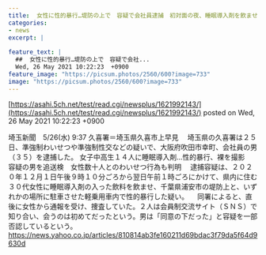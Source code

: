 ```yaml
---
title:  女性に性的暴行…堤防の上で　容疑で会社員逮捕　初対面の夜、睡眠導入剤を飲ませ「同意の下だ」  
categories:
- news
excerpt: |
  
feature_text: |
  ##  女性に性的暴行…堤防の上で　容疑で会社...
  Wed, 26 May 2021 10:22:23  +0900
feature_image: "https://picsum.photos/2560/600?image=733"
image: "https://picsum.photos/2560/600?image=733"
---
```


[https://asahi.5ch.net/test/read.cgi/newsplus/1621992143/](https://asahi.5ch.net/test/read.cgi/newsplus/1621992143/)
posted on Wed, 26 May 2021 10:22:23  +0900

<!--more-->

埼玉新聞　5/26(水) 9:37 久喜署＝埼玉県久喜市上早見 　埼玉県の久喜署は２５日、準強制わいせつや準強制性交などの疑いで、大阪府吹田市幸町、会社員の男（３５）を逮捕した。 女子中高生１４人に睡眠導入剤…性的暴行、裸を撮影　容疑の男を追送検　女性数十人とのわいせつ行為も判明 　逮捕容疑は、２０２０年１２月１日午後９時１０分ごろから翌日午前１時ごろにかけて、県内に住む３０代女性に睡眠導入剤の入った飲料を飲ませ、千葉県浦安市の堤防上と、いずれかの場所に駐車させた軽乗用車内で性的暴行した疑い。 　同署によると、直後に女性から通報を受け、捜査していた。２人は会員制交流サイト（ＳＮＳ）で知り合い、会うのは初めてだったという。男は「同意の下だった」と容疑を一部否認しているという。 https://news.yahoo.co.jp/articles/810814ab3fe160211d69bdac3f79da5f64d9630d
